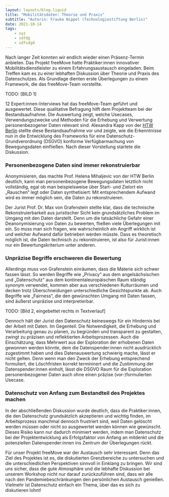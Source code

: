 ```yaml
---
layout: layouts/blog.liquid
title: "Mobilitätsdaten: Theorie und Praxis"
subtitle: "Autorin: Frauke Nippel (Technologiestiftung Berlin)"
date: 2021-10-14
tags: 
    - xyz
    - sdfdg
    - sdfsdgd
---
```


Nach langer Zeit konnten wir endlich wieder einen Präsenz-Termin anbieten. Das Projekt freeMove hatte Praktiker:innen innovativer Mobilitätsdienstleister zu einem Erfahrungsaustausch eingeladen. Beim Treffen kam es zu einer lebhaften Diskussion über Theorie und Praxis des Datenschutzes. Als Grundlage dienten erste Überlegungen zu einem Framework, die das freeMove-Team vorstellte.

TODO: [BILD 1]

12 Expert:innen-Interviews hat das freeMove-Team geführt und ausgewertet. Diese qualitative Befragung hilft dem Projektteam bei der Bestandsaufnahme. Die Auswertung zeigt, welche Usecases, Verwendungszwecke und Methoden für die Erhebung und Verwertung personenbezogener Daten relevant sind. Alexandra Kapp von der [HTW Berlin](https://www.htw-berlin.de/) stellte diese Bestandsaufnahme vor und zeigte, wie die Erkenntnisse nun in die Entwicklung des Frameworks für eine Datenschutz-Grundverordnung (DSGVO) konforme Verfügbarmachung von Bewegungsdaten einfließen.
Nach dieser Vorstellung startete die Diskussion.

### Personenbezogene Daten sind immer rekonstruierbar

Anonymisieren, das machte Prof. Helena Mihaljevic von der HTW Berlin deutlich, kann man personenbezogene Bewegungsdaten letztlich nicht vollständig, egal ob man beispielsweise über Start- und Zielort ein „Rauschen“ legt oder Daten synthetisiert: Mit entsprechendem Aufwand wird es immer möglich sein, die Daten zu rekonstruieren.

Der Jurist Prof. Dr. Max von Grafenstein stellte klar, dass die technische Rekonstruierbarkeit aus juristischer Sicht kein grundsätzliches Problem im Umgang mit den Daten darstellt. Denn um die tatsächliche Gefahr einer Deanonymisierung von Daten zu bewerten, fließen viele Überlegungen mit ein. So muss man sich fragen, wie wahrscheinlich ein Angriff wirklich ist und welcher Aufwand dafür betrieben werden müsste. Dass es theoretisch möglich ist, die Daten technisch zu rekonstruieren, ist also für Jurist:innen nur ein Bewertungskriterium unter anderen.

### Unpräzise Begriffe erschweren die Bewertung

Allerdings muss von Grafenstein einräumen, dass die Materie sich schwer fassen lässt. So werden Begriffe wie „Privacy“ aus dem angelsächsischen und „Datenschutz“ aus dem kontinentaleuropäischen Raum ständig synonym verwendet, kommen aber aus verschiedenen Kulturräumen und decken trotz Überschneidungen unterschiedliche Gesichtspunkte ab. Auch Begriffe wie „Fairness“, die den gewünschten Umgang mit Daten fassen, sind äußerst unpräzise und interpretierbar.

TODO: [Bild 2, eingebettet rechts in Textverlauf]

Dennoch hält der Jurist den Datenschutz keineswegs für ein Hindernis bei der Arbeit mit Daten. Im Gegenteil: Die Notwendigkeit, die Erhebung und Verarbeitung genau zu planen, zu begründen und transparent zu gestalten, zwingt zu präzisen und reflektierten Arbeitsprozessen. Auch die Einschätzung, dass Mehrwert aus der Exploration der erhobenen Daten gewonnen werden könnte, dem die Datenspender:innen nicht ausdrücklich zugestimmt haben und dies Datenauswertung schwierig mache, lässt er nicht gelten. Denn wenn man den Zweck der Erhebung entsprechend formuliert, die Löschfristen korrekt termininert und die Zustimmung der Datenspender:innen einholt, lässt die DSGVO Raum für die Exploration personenbezogener Daten auch ohne einen präzise (vor-)formulierten Usecase.

### Datenschutz von Anfang zum Bestandteil des Projektes machen

In der abschließenden Diskussion wurde deutlich, dass die Praktiker:innen, die den Datenschutz grundsätzlich akzeptieren und wichtig finden, im Arbeitsprozess manchmal dennoch frustriert sind, weil Daten gelöscht werden müssen oder nicht so ausgewertet werden können wie gewünscht. Dieses Risiko kann nur dadurch minimiert werden, indem man Datenschutz bei der Projektentwicklung als Erfolgsfaktor von Anfang an mitdenkt und die potenziellen Datenspender:innen ins Zentrum der Überlegungen rückt.

Für unser Projekt freeMove war der Austausch sehr interessant. Denn das Ziel des Projektes ist es, die diskutierten Grenzbereiche zu untersuchen und die unterschiedlichen Perspektiven sinnvoll in Einklang zu bringen. Wir sind uns sicher, dass die gute Atmosphäre und die lebhafte Diskussion bei unserem Workshop nicht nur darauf zurückzuführen sind, dass wir alle nach den Pandemiebeschränkungen den persönlichen Austausch genießen. Vielmehr ist Datenschutz einfach ein Thema, über das es sich zu diskutieren lohnt!
